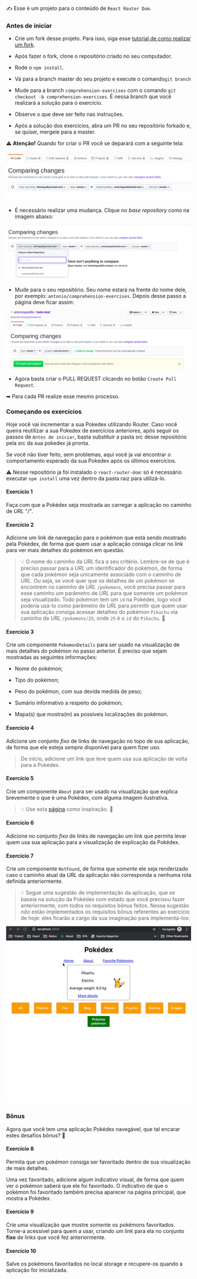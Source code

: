 ✍ Esse é um projeto para o conteúdo de `React Router Dom`.

### Antes de iniciar

- Crie um fork desse projeto. Para isso, siga esse [tutorial de como realizar um fork](https://guides.github.com/activities/forking/).

- Após fazer o fork, clone o repositório criado no seu computador.

- Rode o `npm install`.

- Vá para a branch master do seu projeto e execute o comando`git branch`

- Mude para a branch `comprehension-exercises` com o comando `git checkout -b comprehension-exercises`. É nessa branch que você realizará a solução para o exercício. 

- Observe o que deve ser feito nas instruções.

- Após a solução dos exercícios, abra um PR no seu repositório forkado e, se quiser, mergeie para a master.

⚠ **Atenção!** Quando for criar o PR você se deparará com a seguinte tela:

![PR do exercício](images/example-pr.png)

- É necessário realizar uma mudança. Clique no *base repository* como na imagem abaixo:

![Mudando a base do repositório](images/change-base.png)

- Mude para o seu repositório. Seu nome estará na frente do nome dele, por exemplo: `antonio/comprehension-exercises`. Depois desse passo a página deve ficar assim:

![Após mudança](images/after-change.png)

- Agora basta criar o PULL REQUEST clicando no botão `Create Pull Request`.

➡ Para cada PR realize esse mesmo processo.

### Começando os exercícios

Hoje você vai incrementar a sua Pokedex utilizando Router. Caso você queira reutilizar a sua Pokedex de exercícios anteriores, após seguir os passos de `Antes de iniciar`, basta substituir a pasta src desse repositório pela src da sua pokedex já pronta.

Se você não tiver feito, sem problemas, aqui você ja vai encontrar o comportamento esperado da sua Pokedex após os últimos exercícios.

⚠ Nesse repositório ja foi instalado o `react-router-dom`: só é necessário executar `npm install` uma vez dentro da pasta raiz para utilizá-lo.

#### Exercício 1

Faça com que a Pokédex seja mostrada ao carregar a aplicação no caminho de _URL_ "/".

#### Exercício 2

Adicione um link de navegação para o pokémon que está sendo mostrado pela Pokédex, de forma que quem usar a aplicação consiga clicar no link para ver mais detalhes do pokémon em questão.

> 💡 O nome do caminho da _URL_ fica a seu critério. Lembre-se de que é preciso passar para a _URL_ um identificador do pokémon, de forma que cada pokémon seja unicamente associado com o caminho de _URL_. Ou seja, se você quer que os detalhes de um pokémon se encontrem no caminho de _URL_ `/pokemons`, você precisa passar para esse caminho um parâmetro de _URL_ para que somente um pokémon seja visualizado. Todo pokémon tem um `id` na Pokédex, logo você poderia usá-lo como parâmetro de _URL_ para permitir que quem usar sua aplicação consiga acessar detalhes do pokémon `Pikachu` via caminho de _URL_ `/pokemons/25`, onde `25` é o `id` do `Pikachu`. 🙂

#### Exercício 3

Crie um componente `PokemonDetails` para ser usado na visualização de mais detalhes do pokémon no passo anterior. É preciso que sejam mostradas as seguintes informações:

  * Nome do pokémon;

  * Tipo do pokémon;

  * Peso do pokémon, com sua devida medida de peso;

  * Sumário informativo a respeito do pokémon;

  * Mapa(s) que mostra(m) as possíveis localizações do pokémon.

#### Exercício 4

Adicione um conjunto *fixo* de links de navegação no topo de sua aplicação, de forma que ele esteja *sempre* disponível para quem fizer uso. 

> De início, adicione um link que leve quem usa sua aplicação de volta para a Pokédex.

#### Exercício 5

Crie um componente `About` para ser usado na visualização que explica brevemente o que é uma Pokédex, com alguma imagem ilustrativa. 

> 💡 Use esta [página](https://bulbapedia.bulbagarden.net/wiki/Pok%C3%A9dex) como inspiração. 🙂

#### Exercício 6

Adicione no conjunto *fixo* de links de navegação um link que permita levar quem usa sua aplicação para a visualização de explicação da Pokédex.

#### Exercício 7

Crie um componente `NotFound`, de forma que *somente* ele seja renderizado caso o caminho atual da _URL_ da aplicação não corresponda a nenhuma rota definida anteriormente. 

> 💡 Segue uma sugestão de implementação da aplicação, que se baseia na solução da Pokédex com estado que você precisou fazer anteriormente, com todos os requisitos bônus feitos. Nessa sugestão *não* estão implementados os requisitos bônus referentes ao exercício de hoje: eles ficarão a cargo da sua imaginação para implementá-los:

![Pokedex finalizada](images/pokedex-react-router.gif)

### Bônus

Agora que você tem uma aplicação Pokédex navegável, que tal encarar estes desafios bônus? 👀

#### Exercício 8

Permita que um pokémon consiga ser favoritado dentro de sua visualização de mais detalhes. 

Uma vez favoritado, adicione algum indicativo visual, de forma que quem ver o pokémon saberá que ele foi favoritado. O indicativo de que o pokémon foi favoritado também precisa aparecer na página principal, que mostra a Pokédex.

#### Exercício 9

Crie uma visualização que mostre somente os pokémons favoritados. Torne-a acessível para quem a usar, criando um link para ela no conjunto **fixo** de links que você fez anteriormente.

#### Exercício 10

Salve os pokémons favoritados no local storage e recupere-os quando a aplicação for inicializada.
